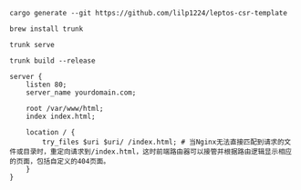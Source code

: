 ```shell
cargo generate --git https://github.com/lilp1224/leptos-csr-template
```

```shell
brew install trunk
```

```shell
trunk serve
```

```shell
trunk build --release
```


```shell
server {
    listen 80;
    server_name yourdomain.com;

    root /var/www/html;
    index index.html;

    location / {
        try_files $uri $uri/ /index.html; # 当Nginx无法直接匹配到请求的文件或目录时，重定向请求到/index.html，这时前端路由器可以接管并根据路由逻辑显示相应的页面，包括自定义的404页面。
    }
}
```
